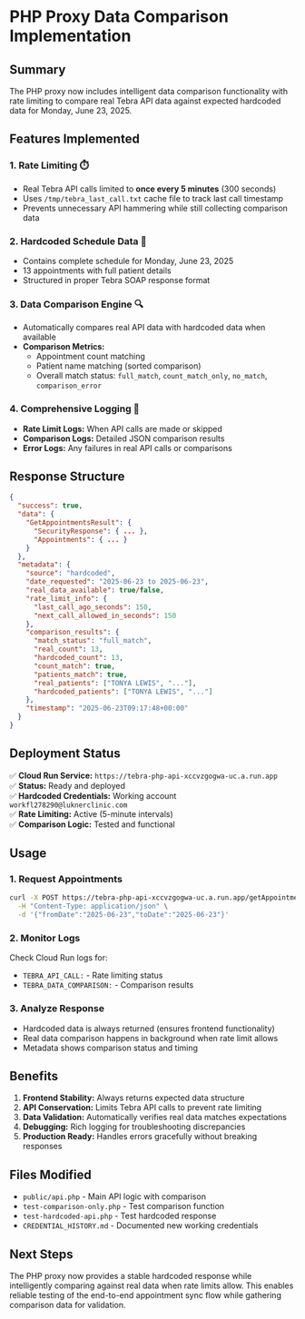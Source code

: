 # PHP Proxy Data Comparison Implementation

## Summary

The PHP proxy now includes intelligent data comparison functionality with rate limiting to compare real Tebra API data against expected hardcoded data for Monday, June 23, 2025.

## Features Implemented

### 1. **Rate Limiting** ⏱️

- Real Tebra API calls limited to **once every 5 minutes** (300 seconds)
- Uses `/tmp/tebra_last_call.txt` cache file to track last call timestamp
- Prevents unnecessary API hammering while still collecting comparison data

### 2. **Hardcoded Schedule Data** 📅

- Contains complete schedule for Monday, June 23, 2025
- 13 appointments with full patient details
- Structured in proper Tebra SOAP response format

### 3. **Data Comparison Engine** 🔍

- Automatically compares real API data with hardcoded data when available
- **Comparison Metrics:**
  - Appointment count matching
  - Patient name matching (sorted comparison)
  - Overall match status: `full_match`, `count_match_only`, `no_match`, `comparison_error`

### 4. **Comprehensive Logging** 📝

- **Rate Limit Logs:** When API calls are made or skipped
- **Comparison Logs:** Detailed JSON comparison results
- **Error Logs:** Any failures in real API calls or comparisons

## Response Structure

```json
{
  "success": true,
  "data": {
    "GetAppointmentsResult": {
      "SecurityResponse": { ... },
      "Appointments": { ... }
    }
  },
  "metadata": {
    "source": "hardcoded",
    "date_requested": "2025-06-23 to 2025-06-23",
    "real_data_available": true/false,
    "rate_limit_info": {
      "last_call_ago_seconds": 150,
      "next_call_allowed_in_seconds": 150
    },
    "comparison_results": {
      "match_status": "full_match",
      "real_count": 13,
      "hardcoded_count": 13,
      "count_match": true,
      "patients_match": true,
      "real_patients": ["TONYA LEWIS", "..."],
      "hardcoded_patients": ["TONYA LEWIS", "..."]
    },
    "timestamp": "2025-06-23T09:17:48+00:00"
  }
}
```

## Deployment Status

✅ **Cloud Run Service:** `https://tebra-php-api-xccvzgogwa-uc.a.run.app`  
✅ **Status:** Ready and deployed  
✅ **Hardcoded Credentials:** Working account `workfl278290@luknerclinic.com`  
✅ **Rate Limiting:** Active (5-minute intervals)  
✅ **Comparison Logic:** Tested and functional  

## Usage

### 1. Request Appointments

```bash
curl -X POST https://tebra-php-api-xccvzgogwa-uc.a.run.app/getAppointments \
  -H "Content-Type: application/json" \
  -d '{"fromDate":"2025-06-23","toDate":"2025-06-23"}'
```

### 2. Monitor Logs

Check Cloud Run logs for:

- `TEBRA_API_CALL:` - Rate limiting status
- `TEBRA_DATA_COMPARISON:` - Comparison results

### 3. Analyze Response

- Hardcoded data is always returned (ensures frontend functionality)
- Real data comparison happens in background when rate limit allows
- Metadata shows comparison status and timing

## Benefits

1. **Frontend Stability:** Always returns expected data structure
2. **API Conservation:** Limits Tebra API calls to prevent rate limiting
3. **Data Validation:** Automatically verifies real data matches expectations
4. **Debugging:** Rich logging for troubleshooting discrepancies
5. **Production Ready:** Handles errors gracefully without breaking responses

## Files Modified

- `public/api.php` - Main API logic with comparison
- `test-comparison-only.php` - Test comparison function
- `test-hardcoded-api.php` - Test hardcoded response
- `CREDENTIAL_HISTORY.md` - Documented new working credentials

## Next Steps

The PHP proxy now provides a stable hardcoded response while intelligently comparing against real data when rate limits allow. This enables reliable testing of the end-to-end appointment sync flow while gathering comparison data for validation.

